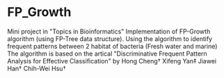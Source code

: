 # FP_Growth
Mini project in "Topics in Bioinformatics"
Implementation of FP-Growth algorithm (using FP-Tree data structure).
Using the algorithm to identify frequent patterns between 2 habitat of bacteria (Fresh water and marine)
The algorithm is based on the artical "Discriminative Frequent Pattern Analysis for Effective Classification" by Hong Cheng† Xifeng Yan‡ Jiawei Han† Chih-Wei Hsu†
